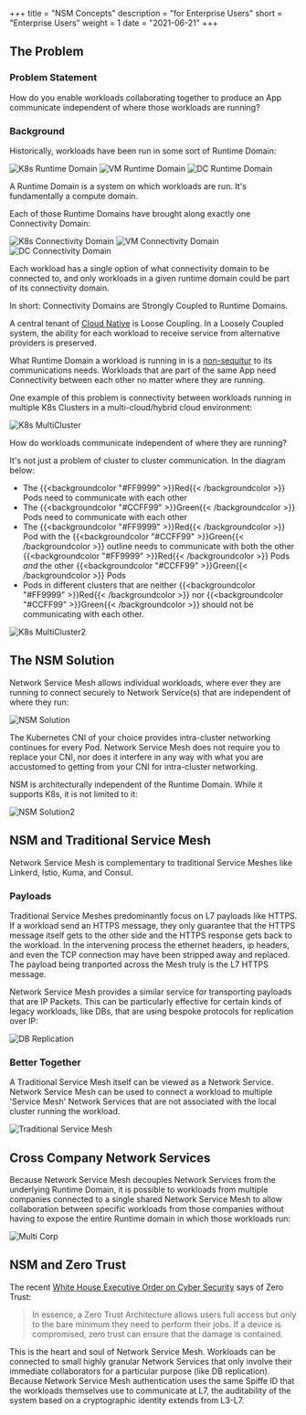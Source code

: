+++
title = "NSM Concepts"
description = "for Enterprise Users"
short = "Enterprise Users"
weight = 1
date = "2021-06-21"
+++
## The Problem

### Problem Statement

How do you enable workloads collaborating together to produce an App communicate independent of where those workloads are running?

### Background
Historically, workloads have been run in some sort of Runtime Domain:

![K8s Runtime Domain](/img/concepts/enterprise/3x1/k8s_runtime_domain.svg)
![VM Runtime Domain](/img/concepts/enterprise/3x1/vm_runtime_domain.svg)
![DC Runtime Domain](/img/concepts/enterprise/3x1/dc_runtime_domain.svg)

A Runtime Domain is a system on which workloads are run.  It's fundamentally a compute domain.

Each of those Runtime Domains have brought along exactly one Connectivity Domain:

![K8s Connectivity Domain](/img/concepts/enterprise/3x1/k8s_connectivity_domain.svg)
![VM Connectivity Domain](/img/concepts/enterprise/3x1/vm_connectivity_domain.svg)
![DC Connectivity Domain](/img/concepts/enterprise/3x1/dc_connectivity_domain.svg)

Each workload has a single option of what connectivity domain to be connected to, and only
workloads in a given runtime domain could be part of its connectivity domain.

In short: Connectivity Domains are Strongly Coupled to Runtime Domains.

A central tenant of [Cloud Native](https://github.com/cncf/toc/blob/main/DEFINITION.md) is Loose Coupling.  In a Loosely Coupled system, the ability for each workload to receive service from alternative providers is preserved.

What Runtime Domain a workload is running in is a [non-sequitur](https://en.wikipedia.org/wiki/Non_sequitur_(literary_device)) to its communications needs.  Workloads that are part of
the same App need Connectivity between each other no matter where they are running.

One example of this problem is connectivity between workloads running in multiple K8s Clusters in a 
multi-cloud/hybrid cloud environment:

![K8s MultiCluster](/img/concepts/enterprise/k8s_multi_cluster.svg)

How do workloads communicate independent of where they are running?

It's not just a problem of cluster to cluster communication.  In the diagram below: 

- The {{<backgroundcolor "#FF9999" >}}Red{{< /backgroundcolor >}} Pods need to communicate with each other
- The {{<backgroundcolor "#CCFF99" >}}Green{{< /backgroundcolor >}} Pods need to communicate with each other
- The {{<backgroundcolor "#FF9999" >}}Red{{< /backgroundcolor >}} Pod with the {{<backgroundcolor "#CCFF99" >}}Green{{< /backgroundcolor >}} outline needs to communicate with both the other {{<backgroundcolor "#FF9999" >}}Red{{< /backgroundcolor >}} Pods *and* the other {{<backgroundcolor "#CCFF99" >}}Green{{< /backgroundcolor >}} Pods
- Pods in different clusters that are neither {{<backgroundcolor "#FF9999" >}}Red{{< /backgroundcolor >}} nor {{<backgroundcolor "#CCFF99" >}}Green{{< /backgroundcolor >}} should not be communicating with each other.

![K8s MultiCluster2](/img/concepts/enterprise/k8s_multi_cluster_2.svg)

## The NSM Solution

Network Service Mesh allows individual workloads, where ever they are running to connect securely to Network Service(s) that
are independent of where they run:

![NSM Solution](/img/concepts/enterprise/nsm_solution.svg)

The Kubernetes CNI of your choice provides intra-cluster networking continues for every Pod.  Network Service Mesh does not require you to replace
your CNI, nor does it interfere in any way with what you are accustomed to getting from your CNI for intra-cluster networking.

NSM is architecturally independent of the Runtime Domain.  While it supports K8s, it is not limited to it:

![NSM Solution2](/img/concepts/enterprise/nsm_solution_2.svg)

## NSM and Traditional Service Mesh

Network Service Mesh is complementary to traditional Service Meshes like Linkerd, Istio, Kuma, and Consul.

### Payloads
Traditional Service Meshes predominantly focus on L7 payloads like HTTPS.  If a workload send an HTTPS message, they only guarantee
that the HTTPS message itself gets to the other side and the HTTPS response gets back to the workload.  In the intervening process
the ethernet headers, ip headers, and even the TCP connection may have been stripped away and replaced.  The payload being tranported
across the Mesh truly is the L7 HTTPS message.

Network Service Mesh provides a similar service for transporting payloads that are IP Packets.
This can be particularly effective for certain kinds of legacy workloads, like DBs, that are using bespoke protocols
for replication over IP:

![DB Replication](/img/concepts/enterprise/db_replication.svg)

### Better Together

A Traditional Service Mesh itself can be viewed as a Network Service.  Network Service Mesh can be used to connect a workload
to multiple 'Service Mesh' Network Services that are not associated with the local cluster running the workload.

![Traditional Service Mesh](/img/concepts/enterprise/traditional_service_mesh.svg)

## Cross Company Network Services

Because Network Service Mesh decouples Network Services from the underlying Runtime Domain, it is possible to workloads from multiple companies
connected to a single shared Network Service Mesh to allow collaboration between specific workloads from those companies without
having to expose the entire Runtime domain in which those workloads run:

![Multi Corp](/img/concepts/enterprise/multi-corp.svg)

## NSM and Zero Trust

The recent [White House Executive Order on Cyber Security](https://www.whitehouse.gov/briefing-room/presidential-actions/2021/05/12/executive-order-on-improving-the-nations-cybersecurity/) says
of Zero Trust:

> In essence, a Zero Trust Architecture allows users full access but only to the bare minimum they need to perform their jobs.  If a device is compromised, zero trust can ensure that the damage is contained.

This is the heart and soul of Network Service Mesh.  Workloads can be connected to small highly granular Network Services that only involve
their immediate collaborators for a particular purpose (like DB replication).  Because Network Service Mesh authentication uses the same Spiffe ID that the 
workloads themselves use to communicate at L7, the auditability of the system based on a cryptographic identity extends from L3-L7.
